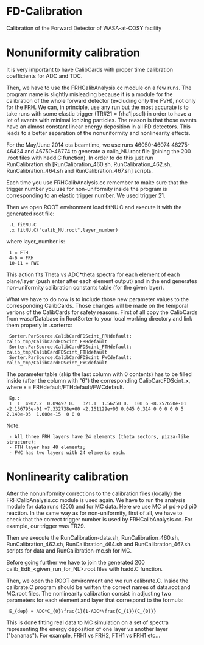 FD-Calibration
==============
Calibration of the Forward Detector of WASA-at-COSY facility

Nonuniformity calibration
=========================
It is very important to have CalibCards with proper time calibration coefficients for ADC and TDC. 

Then, we have to use the FRHCalibAnalysis.cc module on a few runs. The program name is slightly misleading because it is a module for the calibration of the whole forward detector (excluding only the FVH), not only for the FRH. We can, in principle, use any run but the most accurate is to take runs with some elastic trigger (TR#21 = frha1|psc1) in order to have a lot of events with minimal ionizing particles. The reason is that those events have an almost constant linear energy deposition in all FD detectors. This leads to a better separation of the nonuniformity and nonlinearity effects. 

For the May/June 2014 eta beamtime, we use runs 46050-46074 46275-46424 and 46750-46774 to generate a calib_NU.root file (joining the 200 .root files with hadd.C function). In order to do this just run RunCalibration.sh [RunCalibration_460.sh, RunCalibration_462.sh, RunCalibration_464.sh and RunCalibration_467.sh] scripts.

Each time you use FRHCalibAnalysis.cc remember to make sure that the trigger number you use for non-uniformity inside the program is corresponding to an elastic trigger number. We used trigger 21.

Then we open ROOT environment load fitNU.C and execute it with the generated root file:
     
     .L fitNU.C
     .x fitNU.C("calib_NU.root",layer_number)
  
where layer_number is:

     1 = FTH
     4-6 = FRH  
     10-11 = FWC
  
This action fits Theta vs ADC*theta spectra for each element of each plane/layer (push enter after each element output) and in the end generates non-uniformity calibration constants table (for the given layer).

What we have to do now is to include those new parameter values to the corresponding CalibCards. Those changes will be made on the temporal verions of the CalibCards for safety reasons. First of all copy the CalibCards from wasa/Database in RootSorter to your local working directory and link them properly in .sorterrc:

     Sorter.ParSource.CalibCardFDScint_FRHdefault: calib_tmp/CalibCardFDScint_FRHdefault
     Sorter.ParSource.CalibCardFDScint_FTHdefault: calib_tmp/CalibCardFDScint_FTHdefault
     Sorter.ParSource.CalibCardFDScint_FWCdefault: calib_tmp/CalibCardFDScint_FWCdefault
  
The parameter table (skip the last column with 0 contents) has to be filled inside (after the column with "6") the corresponding CalibCardFDScint_x, where x = FRHdefault/FTHdefault/FWCdefault.

     Eg.:
     1  1  4902.2  0.09497 0.   321.1  1.56250 0.  100 6 +8.257650e-01 -2.156795e-01 +7.332738e+00 -2.161129e+00 0.045 0.314 0 0 0 0 0 5 2.140e-05  1.000e-15  0 0 0
  
Note:

     - All three FRH layers have 24 elements (theta sectors, pizza-like structure);
     - FTH layer has 48 elements;
     - FWC has two layers with 24 elements each.
     
Nonlinearity calibration
========================
After the nonuniformity corrections to the calibration files (locally) the FRHCalibAnalysis.cc module is used again. We have to run the analysis module for data runs (200) and for MC data. Here we use MC of pd->pd pi0 reaction. In the same way as for non-uniformity, first of all, we have to check that the correct trigger number is used by FRHCalibAnalysis.cc. For example, our trigger was TR29.

Then we execute the RunCalibration-data.sh, RunCalibration_460.sh, RunCalibration_462.sh, RunCalibration_464.sh and RunCalibration_467.sh scripts for data and RunCalibration-mc.sh for MC.

Before going further we have to join the generated 200 calib_EdE_<given_run_for_NL>.root files with hadd.C function. 

Then, we open the ROOT environment and we run calibrate.C. Inside the calibrate.C program should be written the correct names of data.root and MC.root files. The nonlinearity calibration consist in adjusting two parameters for each element and layer that correspond to the formula:

     E_{dep} = ADC*C_{0}\frac{1}{1-ADC*\frac{C_{1}}{C_{0}}}

This is done fitting real data to MC simulation on a set of spectra representing the energy deposition of one layer vs another layer ("bananas"). For example, FRH1 vs FRH2, FTH1 vs FRH1 etc...



